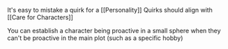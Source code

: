 It's easy to mistake a quirk for a [[Personality]]
Quirks should align with [[Care for Characters]]

You can establish a character being proactive in a small sphere when they can't be proactive in the main plot (such as a specific hobby)